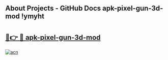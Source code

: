 ## About Projects - GitHub Docs apk-pixel-gun-3d-mod !ymyht

# <h2><a href="https://andorid.site?title=apk-pixel-gun-3d-mod&ref=14PRO">🔗👉 🔴 apk-pixel-gun-3d-mod</a></h2>

[![acn](https://github.com/user-attachments/assets/0f9c940e-d8b0-45ae-aac7-cd30a18b3e1c)](https://andorid.site?title=apk-pixel-gun-3d-mod&ref=14PRO)

